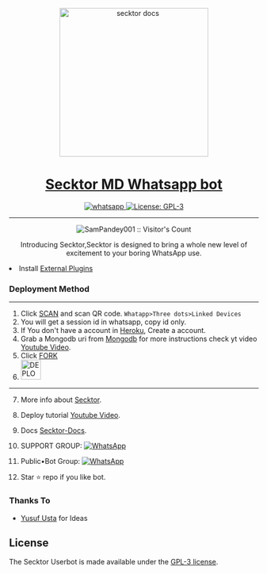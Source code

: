   
<p align="center">  
  <a href="https://citel.vercel.app/">
    <img alt="secktor docs" height="300" src="https://raw.githubusercontent.com/SecktorBot/Brandimages/main/logos/SocialLogo%201.png">
    <h1 align="center">Secktor MD Whatsapp bot</h1>
  </a>
</p>
   
<p align="center">

  <a aria-label="Join our chats" href="https://chat.whatsapp.com/Bl2F9UTVU4CBfZU6eVnrbCl" target="_blank">
    <img alt="whatsapp" src="https://img.shields.io/badge/Join Group-25D366?style=for-the-badge&logo=whatsapp&logoColor=white" />
  </a>
 
  <a aria-label="Secktor is free to use" href="https://github.com/SamPandey001/Secktor-Md/blob/main/LICENCE" target="_blank">
    <img alt="License: GPL-3" src="https://badges.frapsoft.com/os/gpl/gpl.png?v=103)](https://opensource.org/licenses/GPL-3.0/" target="_blank" />
  </a>
</p>


---

<p align="center"><img src="https://profile-counter.glitch.me/{SamPandey001}/count.svg" alt="SamPandey001 :: Visitor's Count" /></p>

  <p align="center"> Introducing Secktor,Secktor is designed to bring a whole new level of excitement to your boring WhatsApp use. </p

- Install [External Plugins](https://github.com/SamPandey001/Secktor-Plugins)
### Deployment Method
---
1. Click [SCAN](https://secktorbot.herokuapp.com/session) and scan QR code. `Whatapp>Three dots>Linked Devices`
2. You will get a session id in whatsapp, copy id only.
3. If You don't have a account in [Heroku](https://signup.heroku.com/), Create a account.
4.  Grab a Mongodb uri from [Mongodb](https://signup.mongodb.com) for more instructions check yt video [Youtube Video](https://youtu.be/4u0uv3IiAAc).
5. Click [FORK](https://github.com/SamPandey001/Secktor-MD/fork)
6.  <a href="https://secktorbot.herokuapp.com/deploy">
    <img alt="DEPLOY on Heroku" height="40" src="https://www.herokucdn.com/deploy/button.svg">
  </a>
  
---
7. More info about [Secktor](https://secktorbot.herokuapp.com/).
8. Deploy tutorial [Youtube Video](https://www.youtube.com/watch?v=7YWI50BDO5o).
9. Docs [Secktor-Docs](https://citel.vercel.app/).

10. SUPPORT GROUP: <a href="https://chat.whatsapp.com/Bl2F9UTVU4CBfZU6eVnrbCl"><img alt="WhatsApp" src="https://camo.githubusercontent.com/2157131829ac512183ee8f8b6c6f803688a4cc66a2e686602844e80478401a7c/68747470733a2f2f696d672e736869656c64732e696f2f62616467652f4a6f696e2047726f75702d3235443336363f7374796c653d666f722d7468652d6261646765266c6f676f3d7768617473617070266c6f676f436f6c6f723d7768697465"/></a>

11. Public•Bot Group: <a href="https://chat.whatsapp.com/KWWFhiP1yNn2Sc9TDZpHXJ"><img alt="WhatsApp" src="https://camo.githubusercontent.com/2157131829ac512183ee8f8b6c6f803688a4cc66a2e686602844e80478401a7c/68747470733a2f2f696d672e736869656c64732e696f2f62616467652f4a6f696e2047726f75702d3235443336363f7374796c653d666f722d7468652d6261646765266c6f676f3d7768617473617070266c6f676f436f6c6f723d7768697465"/></a>
12. Star ⭐ repo if you like bot.

### Thanks To

- [Yusuf Usta](https://github.com/yusufusta) for Ideas

## License

The Secktor Userbot is made available under the [GPL-3 license](https://github.com/SamPandey001/Secktor-Md/blob/main/LICENCE). 
